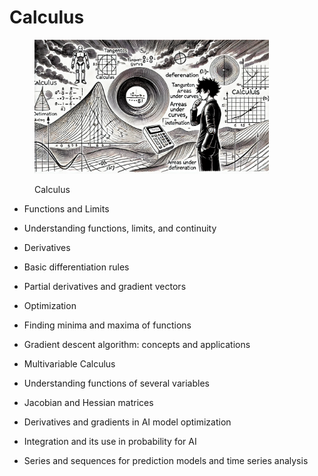 # Calculus

<div align="left"><figure><img src="../../.gitbook/assets/image (48).png" alt="" width="375"><figcaption><p>Calculus</p></figcaption></figure></div>



* Functions and Limits
* Understanding functions, limits, and continuity
* Derivatives
* Basic differentiation rules
* Partial derivatives and gradient vectors
* Optimization
* Finding minima and maxima of functions
* Gradient descent algorithm: concepts and applications
* Multivariable Calculus
* Understanding functions of several variables
* Jacobian and Hessian matrices



* Derivatives and gradients in AI model optimization
* Integration and its use in probability for AI
* Series and sequences for prediction models and time series analysis
